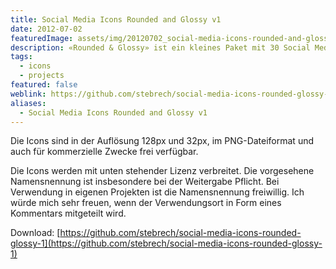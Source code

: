 ```yaml
---
title: Social Media Icons Rounded and Glossy v1
date: 2012-07-02
featuredImage: assets/img/20120702_social-media-icons-rounded-and-glossy-v1_0.jpg
description: «Rounded & Glossy» ist ein kleines Paket mit 30 Social Media Icons. Die Icons haben eine abgerundete Form mit einem Glanzeffekt.
tags:
  - icons
  - projects
featured: false
weblink: https://github.com/stebrech/social-media-icons-rounded-glossy-1
aliases:
  - Social Media Icons Rounded and Glossy v1
---
```

Die Icons sind in der Auflösung 128px und 32px, im PNG-Dateiformat und auch für kommerzielle Zwecke frei verfügbar.

Die Icons werden mit unten stehender Lizenz verbreitet. Die vorgesehene Namensnennung ist insbesondere bei der Weitergabe Pflicht. Bei Verwendung in eigenen Projekten ist die Namensnennung freiwillig. Ich würde mich sehr freuen, wenn der Verwendungsort in Form eines Kommentars mitgeteilt wird.

Download: [https://github.com/stebrech/social-media-icons-rounded-glossy-1](https://github.com/stebrech/social-media-icons-rounded-glossy-1)
